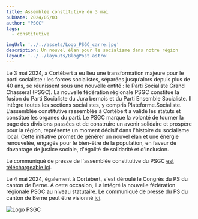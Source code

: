 ```yaml
---
title: Assemblée constitutive du 3 mai
pubDate: 2024/05/03
author: "PSGC"
tags:
  - constitutive

imgUrl: '../../assets/Logo_PSGC_carre.jpg'
description: Un nouvel élan pour le socialisme dans notre région
layout: '../../layouts/BlogPost.astro'
---
```


Le 3 mai 2024, à Cortébert a eu lieu une transformation majeure pour le parti socialiste : les forces socialistes, séparées jusqu’alors depuis plus de 40 ans, se réunissent sous une nouvelle entité : le Parti Socialiste Grand Chasseral (PSGC). La nouvelle fédération régionale PSGC constitue la fusion du Parti Socialiste du Jura bernois et du Parti Ensemble Socialiste. Il intègre toutes les sections socialistes, y compris Plateforme.Socialiste. L’assemblée constitutive rassemblée à Cortébert a validé les statuts et constitué les organes du parti.
Le PSGC marque la volonté de tourner la page des divisions passées et de construire un avenir solidaire et prospère pour la région, représente un moment décisif dans l'histoire du socialisme local. Cette initiative promet de générer un nouvel élan et une énergie renouvelée, engagés pour le bien-être de la population, en faveur de davantage de justice sociale, d'égalité de solidarité et d'inclusion.


Le communiqué de presse de l'assemblée constitutive du PSGC <a
      href='/docs/2024_05_03_CP_PSGC.pdf'
      target='_blank'
      class='text-blue'>est téléchargeable ici</a>.

Le 4 mai 2024, également à Cortébert, s'est déroulé le Congrès du PS du canton de Berne. A cette occasion, il a intégré la nouvelle fédération régionale PSGC au niveau statutaire. Le communiqué de presse du PS du canton de Berne peut être visionné <a
      href='https://spbe.ch/blog/2024/05/04/xxx'
      target='_blank'
      class='text-blue'>ici</a>.


![Logo PSGC](/img/Logo_PSGC_rec.jpg)
